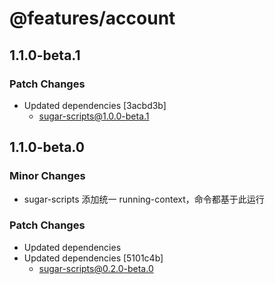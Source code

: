 # @features/account

## 1.1.0-beta.1

### Patch Changes

- Updated dependencies [3acbd3b]
  - sugar-scripts@1.0.0-beta.1

## 1.1.0-beta.0

### Minor Changes

- sugar-scripts 添加统一 running-context，命令都基于此运行

### Patch Changes

- Updated dependencies
- Updated dependencies [5101c4b]
  - sugar-scripts@0.2.0-beta.0
